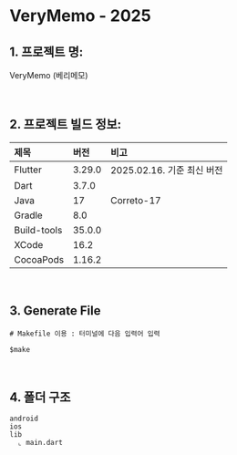 # VeryMemo - 2025

## 1. 프로젝트 명: 
VeryMemo (베리메모)

<br>

## 2. 프로젝트 빌드 정보:

|제목|버전|비고|
|:---|:---|:---|
|Flutter|3.29.0|2025.02.16. 기준 최신 버전|
|Dart|3.7.0||
|Java|17|Correto-17|
|Gradle|8.0||
|Build-tools|35.0.0||
|XCode|16.2||
|CocoaPods|1.16.2||

<br>

## 3. Generate File
```
# Makefile 이용 : 터미널에 다음 입력어 입력

$make
```

<br>

## 4. 폴더 구조
```
android
ios
lib
  ⌞ main.dart
```
